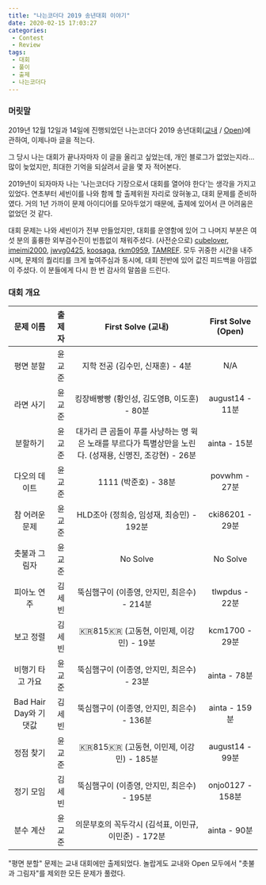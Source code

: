 ```yaml
---
title: "나는코더다 2019 송년대회 이야기"
date: 2020-02-15 17:03:27
categories:
 - Contest
 - Review
tags:
 - 대회
 - 풀이
 - 출제
 - 나는코더다
---
```


### 머릿말

2019년 12월 12일과 14일에 진행되었던 나는코더다 2019 송년대회([교내](https://www.acmicpc.net/contest/view/493) / [Open](https://www.acmicpc.net/contest/view/494))에 관하여, 이제나마 글을 적는다.

그 당시 나는 대회가 끝나자마자 이 글을 올리고 싶었는데, 개인 블로그가 없었는지라... 많이 늦었지만, 최대한 기억을 되살려서 글을 몇 자 적어본다.

2019년이 되자마자 나는 '나는코더다 기장으로서 대회를 열어야 한다'는 생각을 가지고 있었다. 연초부터 세빈이를 나와 함께 할 출제위원 자리로 앉혀놓고, 대회 문제를 준비하였다. 거의 1년 가까이 문제 아이디어를 모아두었기 때문에, 출제에 있어서 큰 어려움은 없었던 것 같다.

대회 문제는 나와 세빈이가 전부 만들었지만, 대회를 운영함에 있어 그 나머지 부분은 여섯 분의 훌륭한 외부검수진이 빈틈없이 채워주셨다. (사전순으로) [cubelover](https://www.acmicpc.net/user/cubelover), [imeimi2000](https://www.acmicpc.net/user/imeimi2000), [jwvg0425](https://www.acmicpc.net/user/jwvg0425), [koosaga](https://www.acmicpc.net/user/koosaga), [rkm0959](https://www.acmicpc.net/user/rkm0959), [TAMREF](https://www.acmicpc.net/user/TAMREF). 모두 귀중한 시간을 내주시며, 문제의 퀄리티를 크게 높여주심과 동시에, 대회 전반에 있어 값진 피드백을 아낌없이 주셨다. 이 분들에게 다시 한 번 감사의 말씀을 드린다.



### 대회 개요

|       문제 이름       | 출제자 |                      First Solve (교내)                      | First Solve (Open) |
| :-------------------: | :----: | :----------------------------------------------------------: | :----------------: |
|       평면 분할       | 윤교준 |               지학 전공 (김수민, 신재훈) - 4분               |        N/A         |
|       라면 사기       | 윤교준 |         킹장배빵빵 (황인성, 김도영B, 이도훈) - 80분          |  august14 - 11분   |
|       분할하기        | 윤교준 | 대가리 큰 곰돌이 푸를 사냥하는 명 윅은 노래를 부르다가 특별상만을 노린다. (성재용, 신명진, 조강현) - 26분 |    ainta - 15분    |
|     다오의 데이트     | 윤교준 |                     1111 (박준호) - 38분                     |   povwhm - 27분    |
|    참 어려운 문제     | 윤교준 |           HLD조아 (정희승, 임성재, 최승민) - 192분           |  cki86201 - 29분   |
|     촛불과 그림자     | 윤교준 |                           No Solve                           |      No Solve      |
|      피아노 연주      | 김세빈 |         뚝심햄구이 (이종영, 안지민, 최은수) - 214분          |   tlwpdus - 22분   |
|       보고 정렬       | 김세빈 |           🇰🇷815🇰🇷 (고동현, 이민제, 이강민) - 19분            |   kcm1700 - 29분   |
|   비행기 타고 가요    | 윤교준 |          뚝심햄구이 (이종영, 안지민, 최은수) - 23분          |    ainta - 78분    |
| Bad Hair Day와 기댓값 | 김세빈 |         뚝심햄구이 (이종영, 안지민, 최은수) - 136분          |   ainta - 159분    |
|       정점 찾기       | 윤교준 |           🇰🇷815🇰🇷 (고동현, 이민제, 이강민) - 185분           |  august14 - 99분   |
|       정기 모임       | 김세빈 |         뚝심햄구이 (이종영, 안지민, 최은수) - 195분          |  onjo0127 - 158분  |
|       분수 계산       | 윤교준 |     의문부호의 꼭두각시 (김석표, 이민규, 이민준) - 172분     |    ainta - 90분    |

"평면 분할" 문제는 교내 대회에만 출제되었다. 놀랍게도 교내와 Open 모두에서 "촛불과 그림자"를 제외한 모든 문제가 풀렸다.








